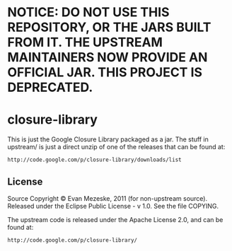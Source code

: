 # NOTICE: DO NOT USE THIS REPOSITORY, OR THE JARS BUILT FROM IT.  THE UPSTREAM MAINTAINERS NOW PROVIDE AN OFFICIAL JAR.  THIS PROJECT IS DEPRECATED.

# closure-library

This is just the Google Closure Library packaged as a jar.
The stuff in upstream/ is just a direct unzip of one of the
releases that can be found at:

	http://code.google.com/p/closure-library/downloads/list

## License

Source Copyright © Evan Mezeske, 2011 (for non-upstream source).
Released under the Eclipse Public License - v 1.0.
See the file COPYING.

The upstream code is released under the Apache License 2.0,
and can be found at:

	http://code.google.com/p/closure-library/

